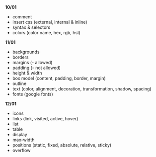 **10/01**
- comment
- insert css (external, internal & inline)
- syntax & selectors
- colors (color name, hex, rgb, hsl)

**11/01**
- backgrounds
- borders
- margins (- allowed)
- padding (- not allowed)
- height & width
- box model (content, padding, border, margin)
- outline
- text (color, alignment, decoration, transformation, shadow, spacing)
- fonts (google fonts)

**12/01**
- icons
- links (link, visited, active, hover)
- list
- table
- display
- max-width
- positions (static, fixed, absolute, relative, sticky)
- overflow
